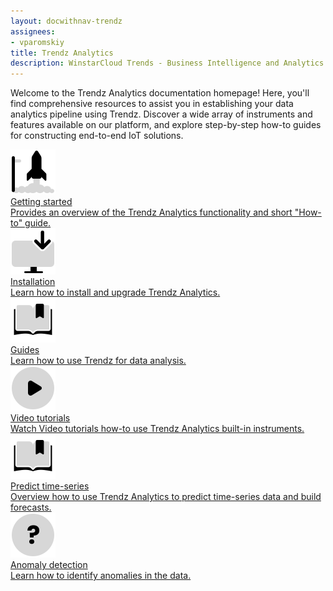 ```yaml
---
layout: docwithnav-trendz
assignees:
- vparomskiy
title: Trendz Analytics
description: WinstarCloud Trends - Business Intelligence and Analytics Platform for Iot powered Business
---
```


Welcome to the Trendz Analytics documentation homepage!
Here, you'll find comprehensive resources to assist you in establishing your data analytics pipeline using Trendz. Discover a wide array of instruments and features available on our platform,
and explore step-by-step how-to guides for constructing end-to-end IoT solutions.

<div class="doc-features row mt-4">
    <div class="col-12 col-sm-6 col-lg col-xxl-6 col-4xl mb-4">
        <a class="feature-card" href="/docs/trendz/getting-started/">
            <img class="feature-logo" src="/images/feature-logo/getting-started.svg" alt="Getting started icon">
            <div class="feature-title">Getting started</div>
            <div class="feature-text">
                Provides an overview of the Trendz Analytics functionality and short "How-to" guide.
            </div>
        </a>
    </div>
    <div class="col-12 col-sm-6 col-lg col-xxl-6 col-4xl mb-4">
        <a class="feature-card" href="/docs/trendz/install/installation-options/">
            <img class="feature-logo" src="/images/feature-logo/install.svg" alt="Install icon">
            <div class="feature-title">Installation</div>
            <div class="feature-text">
                Learn how to install and upgrade Trendz Analytics.
            </div>
        </a>
    </div>
    <div class="col-12 col-sm-6 col-lg col-xxl-6 col-4xl mb-4">
        <a class="feature-card" href="/docs/trendz/guides/">
            <img class="feature-logo" src="/images/feature-logo/guides.svg" alt="guides">
            <div class="feature-title">Guides</div>
            <div class="feature-text">
                Learn how to use Trendz for data analysis.
            </div>
        </a>
    </div>
    <div class="col-12 col-sm-6 col-lg col-xxl-6 col-4xl mb-4">
        <a class="feature-card"  target="_blank" href="https://www.youtube.com/playlist?list=PLYEKB_XwLCZIs-_Aoos3CdNIqSYrXk4LN" >
            <img class="feature-logo" src="/images/feature-logo/tutorials.svg" alt="tutorials">
            <div class="feature-title">Video tutorials</div>
            <div class="feature-text">
                Watch Video tutorials how-to use Trendz Analytics built-in instruments.
            </div>
        </a>
    </div>
    <div class="w-100"></div>
    <div class="col-12 col-sm-6 mb-4">
        <a class="feature-card" href="/docs/trendz/prediction/">
            <img class="feature-logo" src="/images/feature-logo/guides.svg" alt="guides">
            <div class="feature-title">Predict time-series</div>
            <div class="feature-text">
                Overview how to use Trendz Analytics to predict time-series data and build forecasts.
            </div>
        </a>
    </div>
    <div class="col-12 col-sm-6 mb-4">
        <a class="feature-card" href="/docs/trendz/anomaly/anomaly-detection-overview/">
            <img class="feature-logo" src="/images/feature-logo/faq.svg" alt="faq">
            <div class="feature-title">Anomaly detection</div>
            <div class="feature-text">
                Learn how to identify anomalies in the data.
            </div>
        </a>
    </div>
</div>

